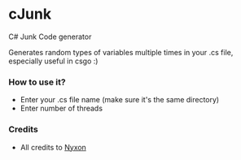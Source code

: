 # cJunk
C# Junk Code generator

Generates random types of variables multiple times in your .cs file, especially useful in csgo :)

### How to use it?

- Enter your .cs file name (make sure it's the same directory)
- Enter number of threads

### Credits

- All credits to [Nyxon](https://github.com/Nyxonn)
